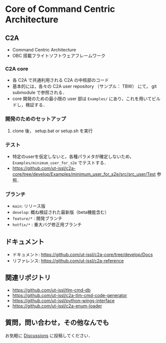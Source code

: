 # Core of Command Centric Architecture

## C2A
- Command Centric Architecture
- OBC 搭載フライトソフトウェアフレームワーク

### C2A core
- 各 C2A で共通利用される C2A の中核部のコード
- 基本的には，各々の C2A user repository （サンプル： TBW） にて， git submodule で参照される．
- core 開発のための最小限の user 部は `Examples/` にあり，これを用いてビルドし，検証する．

### 開発のためのセットアップ
1. clone 後， setup.bat or setup.sh を実行

### テスト
- 特定のuserを仮定しないと，各種パラメタが確定しないため， `Examples/minimum_user_for_s2e` でテストする．
- https://github.com/ut-issl/c2a-core/tree/develop/Examples/minimum_user_for_s2e/src/src_user/Test 参照．

### ブランチ
- `main`: リリース版
- `develop`: 概ね検証された最新版（beta機能含む）
- `feature/*` : 開発ブランチ
- `hotfix/*` : 重大バグ修正用ブランチ

## ドキュメント
- ドキュメント:  https://github.com/ut-issl/c2a-core/tree/develop/Docs
- リファレンス:  https://github.com/ut-issl/c2a-reference

## 関連リポジトリ
- https://github.com/ut-issl/tlm-cmd-db
- https://github.com/ut-issl/c2a-tlm-cmd-code-generator
- https://github.com/ut-issl/python-wings-interface
- https://github.com/ut-issl/c2a-enum-loader

## 質問，問い合わせ，その他なんでも
お気軽に [Discussions](https://github.com/ut-issl/c2a-core/discussions) に投稿してください．
